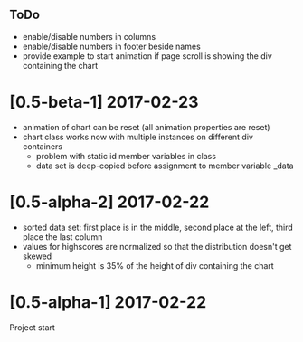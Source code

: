 ## ToDo

- enable/disable numbers in columns
- enable/disable numbers in footer beside names
- provide example to start animation if page scroll is showing the div containing the chart

# [0.5-beta-1] 2017-02-23
- animation of chart can be reset (all animation properties are reset)
- chart class works now with multiple instances on different div containers
    - problem with static id member variables in class
    - data set is deep-copied before assignment to member variable _data

# [0.5-alpha-2] 2017-02-22
- sorted data set: first place is in the middle, second place at the left, third place the last column
- values for highscores are normalized so that the distribution doesn't get skewed
    - minimum height is 35% of the height of div containing the chart

# [0.5-alpha-1] 2017-02-22

Project start